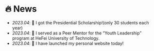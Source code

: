 # 🔥 News
- *2023.04*: 🎉 I got the Presidential Scholarship!(only 30 students each year)
- *2023.04*: 🎉 I served as a Peer Mentor for the “Youth Leadership” program at HeFei University of Technology.
- *2023.04*: 📢 I have launched my personal website today!
